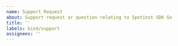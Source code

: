 ```yaml
---
name: Support Request
about: Support request or question relating to Spotinst SDK Go
title: ''
labels: kind/support
assignees: ''
---
```


<!-- STOP, PLEASE READ BEFORE CREATING AN ISSUE!

If you're looking for help, check [Stack Overflow](https://stackoverflow.com/questions/tagged/spotinst-sdk-go/). You can also post your question on the [Spotinst Community Slack](http://slack.spot.io/).
-->
